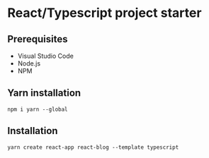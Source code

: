 # React/Typescript project starter

## Prerequisites
 - Visual Studio Code
 - Node.js
 - NPM

## Yarn installation
```
npm i yarn --global
```

## Installation
 ```
yarn create react-app react-blog --template typescript
```


